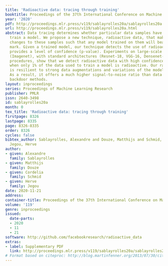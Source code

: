```yaml
---
title: 'Radioactive data: tracing through training'
booktitle: Proceedings of the 37th International Conference on Machine Learning
year: '2020'
pdf: http://proceedings.mlr.press/v119/sablayrolles20a/sablayrolles20a.pdf
url: http://proceedings.mlr.press/v119/sablayrolles20a.html
abstract: Data tracing determines whether particular data samples have been used to
  train a model. We propose a new technique, radioactive data, that makes imperceptible
  changes to these samples such that any model trained on them will bear an identifiable
  mark. Given a trained model, our technique detects the use of radioactive data and
  provides a level of confidence (p-value). Experiments on large-scale benchmarks
  (Imagenet), with standard architectures (Resnet-18, VGG-16, Densenet-121) and training
  procedures, show that we detect radioactive data with high confidence (p<0.0001)
  when only 1% of the data used to train a model is radioactive. Our radioactive mark
  is resilient to strong data augmentations and variations of the model architecture.
  As a result, it offers a much higher signal-to-noise ratio than data poisoning and
  backdoor methods.
layout: inproceedings
series: Proceedings of Machine Learning Research
publisher: PMLR
issn: 2640-3498
id: sablayrolles20a
month: 0
tex_title: 'Radioactive data: tracing through training'
firstpage: 8326
lastpage: 8335
page: 8326-8335
order: 8326
cycles: false
bibtex_author: Sablayrolles, Alexandre and Douze, Matthijs and Schmid, Cordelia and
  Jegou, Herve
author:
- given: Alexandre
  family: Sablayrolles
- given: Matthijs
  family: Douze
- given: Cordelia
  family: Schmid
- given: Herve
  family: Jegou
date: 2020-11-21
address: 
container-title: Proceedings of the 37th International Conference on Machine Learning
volume: '119'
genre: inproceedings
issued:
  date-parts:
  - 2020
  - 11
  - 21
software: http://github.com/facebookresearch/radioactive_data
extras:
- label: Supplementary PDF
  link: http://proceedings.mlr.press/v119/sablayrolles20a/sablayrolles20a-supp.pdf
# Format based on citeproc: http://blog.martinfenner.org/2013/07/30/citeproc-yaml-for-bibliographies/
---
```

